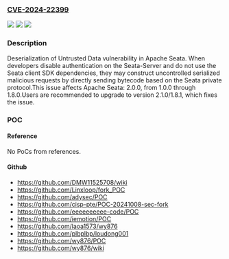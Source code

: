 ### [CVE-2024-22399](https://cve.mitre.org/cgi-bin/cvename.cgi?name=CVE-2024-22399)
![](https://img.shields.io/static/v1?label=Product&message=Apache%20Seata&color=blue)
![](https://img.shields.io/static/v1?label=Version&message=%3D%202.0.0%20&color=brighgreen)
![](https://img.shields.io/static/v1?label=Vulnerability&message=CWE-502%20Deserialization%20of%20Untrusted%20Data&color=brighgreen)

### Description

Deserialization of Untrusted Data vulnerability in Apache Seata. When developers disable authentication on the Seata-Server and do not use the Seata client SDK dependencies, they may construct uncontrolled serialized malicious requests by directly sending bytecode based on the Seata private protocol.This issue affects Apache Seata: 2.0.0, from 1.0.0 through 1.8.0.Users are recommended to upgrade to version 2.1.0/1.8.1, which fixes the issue.

### POC

#### Reference
No PoCs from references.

#### Github
- https://github.com/DMW11525708/wiki
- https://github.com/Linxloop/fork_POC
- https://github.com/adysec/POC
- https://github.com/cisp-pte/POC-20241008-sec-fork
- https://github.com/eeeeeeeeee-code/POC
- https://github.com/iemotion/POC
- https://github.com/laoa1573/wy876
- https://github.com/plbplbp/loudong001
- https://github.com/wy876/POC
- https://github.com/wy876/wiki

